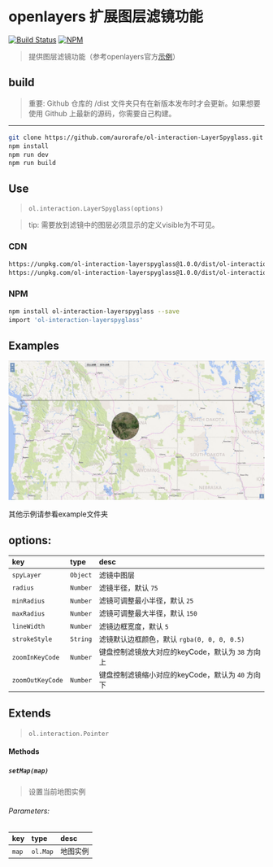 # openlayers 扩展图层滤镜功能

[![Build Status](https://www.travis-ci.org/aurorafe/ol-interaction-LayerSpyglass.svg?branch=master)](https://www.travis-ci.org/aurorafe/ol-interaction-LayerSpyglass)
[![NPM](https://nodei.co/npm/ol-interaction-layerspyglass.png?downloads=true&downloadRank=true&stars=true)](https://nodei.co/npm/ol-interaction-layerspyglass/)

> 提供图层滤镜功能（参考openlayers官方[示例](https://openlayers.org/en/latest/examples/layer-spy.html)）

## build

> 重要: Github 仓库的 /dist 文件夹只有在新版本发布时才会更新。如果想要使用 Github 上最新的源码，你需要自己构建。

---

```bash
git clone https://github.com/aurorafe/ol-interaction-LayerSpyglass.git
npm install
npm run dev
npm run build
```

## Use

> `ol.interaction.LayerSpyglass(options)`

> tip: 需要放到滤镜中的图层必须显示的定义visible为不可见。

### CDN

```bash
https://unpkg.com/ol-interaction-layerspyglass@1.0.0/dist/ol-interaction-LayerSpyglass.min.js
https://unpkg.com/ol-interaction-layerspyglass@1.0.0/dist/ol-interaction-LayerSpyglass.js
```

### NPM

```bash
npm install ol-interaction-layerspyglass --save
import 'ol-interaction-layerspyglass'
```

## Examples

[![demo](https://raw.githubusercontent.com/aurorafe/ol-interaction-LayerSpyglass/master/asset/demo.png)](https://codepen.io/sakitam-fdd/pen/mMwGoV)

其他示例请参看example文件夹

## options:

| key | type | desc |
| :--- | :--- | :---------- |
| `spyLayer` | `Object` | 滤镜中图层 |
| `radius` | `Number` | 滤镜半径，默认 ``75`` |
| `minRadius` | `Number` | 滤镜可调整最小半径，默认 ``25`` |
| `maxRadius` | `Number` | 滤镜可调整最大半径，默认 ``150`` |
| `lineWidth` | `Number` | 滤镜边框宽度，默认 ``5`` |
| `strokeStyle` | `String` | 滤镜默认边框颜色，默认 ``rgba(0, 0, 0, 0.5)`` |
| `zoomInKeyCode` | `Number` | 键盘控制滤镜放大对应的keyCode，默认为 ``38`` 方向上 |
| `zoomOutKeyCode` | `Number` | 键盘控制滤镜缩小对应的keyCode，默认为 ``40`` 方向下 |

## Extends

> `ol.interaction.Pointer`

#### Methods

##### `setMap(map)`

> 设置当前地图实例

###### Parameters:

| key | type | desc |
| :--- | :--- | :---------- |
| `map` | `ol.Map` | 地图实例 |

